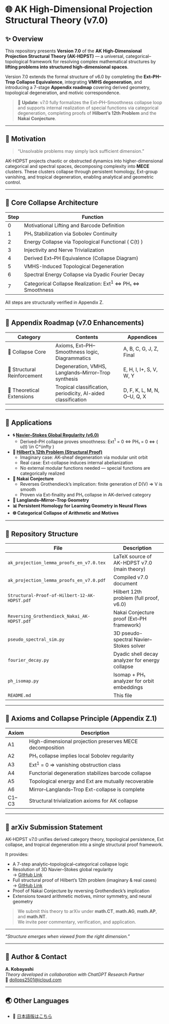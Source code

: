 # 🌐 AK High-Dimensional Projection Structural Theory (v7.0)

## ✨ Overview

This repository presents **Version 7.0** of the **AK High-Dimensional Projection Structural Theory (AK-HDPST)** — a universal, categorical–topological framework for resolving complex mathematical structures by **lifting problems into structured high-dimensional spaces**.

Version 7.0 extends the formal structure of v6.0 by completing the **Ext–PH–Trop Collapse Equivalence**, integrating **VMHS degeneration**, and introducing a 7-stage **Appendix roadmap** covering derived geometry, topological degeneration, and motivic correspondence.

> 📌 **Update**: v7.0 fully formalizes the Ext–PH–Smoothness collapse loop and supports internal realization of special functions via categorical degeneration, completing proofs of **Hilbert’s 12th Problem** and the **Nakai Conjecture**.

---

## 📌 Motivation

> “Unsolvable problems may simply lack sufficient dimension.”

AK-HDPST projects chaotic or obstructed dynamics into higher-dimensional categorical and spectral spaces, decomposing complexity into **MECE** clusters. These clusters collapse through persistent homology, Ext-group vanishing, and tropical degeneration, enabling analytical and geometric control.

---

## 🧠 Core Collapse Architecture

| Step | Function |
|------|----------|
| 0 | Motivational Lifting and Barcode Definition |
| 1 | PH₁ Stabilization via Sobolev Continuity |
| 2 | Energy Collapse via Topological Functional \( C(t) \) |
| 3 | Injectivity and Nerve Trivialization |
| 4 | Derived Ext–PH Equivalence (Collapse Diagram) |
| 5 | VMHS-Induced Topological Degeneration |
| 6 | Spectral Energy Collapse via Dyadic Fourier Decay |
| 7 | Categorical Collapse Realization: Ext$^1$ ⇔ PH₁ ⇔ Smoothness |

All steps are structurally verified in Appendix Z.

---

## 🔩 Appendix Roadmap (v7.0 Enhancements)

| Category | Contents | Appendices |
|----------|----------|------------|
| 🧱 Collapse Core | Axioms, Ext–PH–Smoothness logic, Diagrammatics | A, B, C, G, J, Z, Final |
| 🔧 Structural Reinforcement | Degeneration, VMHS, Langlands–Mirror–Trop synthesis | E, H, I, I+, S, V, W, Y |
| 🌱 Theoretical Extensions | Tropical classification, periodicity, AI-aided classification | D, F, K, L, M, N, O–U, Q, X |

---

## 🧪 Applications

- **🌀 [Navier–Stokes Global Regularity (v6.0)](https://github.com/Kobayashi2501/navier-stokes-global-regularity)**  
  - Derived–PH collapse proves smoothness: Ext$^1$ = 0 ⇔ PH₁ = 0 ⇔ \( u(t) \in C^\infty \)  
- **🔷 [Hilbert’s 12th Problem (Structural Proof)](https://github.com/Kobayashi2501/Structural-Proof-of-Hilbert-s-12th-Problem-via-Categorical-Degeneration-in-AK-HDPST)**  
  - Imaginary case: AK-sheaf degeneration via modular unit orbit  
  - Real case: Ext-collapse induces internal abelianization  
  - No external modular functions needed — special functions are categorically realized  
- **📐 Nakai Conjecture**  
  - Reverses Grothendieck’s implication: finite generation of D(V) ⇒ V is smooth  
  - Proven via Ext-finality and PH₁ collapse in AK-derived category  
- **🔢 Langlands–Mirror–Trop Geometry**  
- **📊 Persistent Homology for Learning Geometry in Neural Flows**  
- **🌐 Categorical Collapse of Arithmetic and Motives**

---

## 📁 Repository Structure

| File | Description |
|------|-------------|
| `ak_projection_lemma_proofs_en_v7.0.tex` | LaTeX source of AK-HDPST v7.0 (main theory) |
| `ak_projection_lemma_proofs_en_v7.0.pdf` | Compiled v7.0 document |
| `Structural-Proof-of-Hilbert-12-AK-HDPST.pdf` | Hilbert 12th problem (full proof, v6.0) |
| `Reversing_Grothendieck_Nakai_AK-HDPST.pdf` | Nakai Conjecture proof (Ext–PH framework) |
| `pseudo_spectral_sim.py` | 3D pseudo-spectral Navier–Stokes solver |
| `fourier_decay.py` | Dyadic shell decay analyzer for energy collapse |
| `ph_isomap.py` | Isomap + PH₁ analyzer for orbit embeddings |
| `README.md` | This file |

---

## 📜 Axioms and Collapse Principle (Appendix Z.1)

| Axiom | Description |
|-------|-------------|
| A1 | High-dimensional projection preserves MECE decomposition |
| A2 | PH₁ collapse implies local Sobolev regularity |
| A3 | Ext$^1$ = 0 ⇒ vanishing obstruction class |
| A4 | Functorial degeneration stabilizes barcode collapse |
| A5 | Topological energy and Ext are mutually recoverable |
| A6 | Mirror–Langlands–Trop Ext-collapse is complete |
| C1–C3 | Structural trivialization axioms for AK collapse |

---

## 📝 arXiv Submission Statement

AK-HDPST v7.0 unifies derived category theory, topological persistence, Ext collapse, and tropical degeneration into a single structural proof framework.

It provides:

- A 7-step analytic–topological–categorical collapse logic
- Resolution of 3D Navier–Stokes global regularity  
  → [GitHub Link](https://github.com/Kobayashi2501/navier-stokes-global-regularity)
- Full structural proof of Hilbert’s 12th problem (imaginary & real cases)  
  → [GitHub Link](https://github.com/Kobayashi2501/Structural-Proof-of-Hilbert-s-12th-Problem-via-Categorical-Degeneration-in-AK-HDPST)
- Proof of Nakai Conjecture by reversing Grothendieck’s implication
- Extensions toward arithmetic motives, mirror symmetry, and neural geometry

> We submit this theory to arXiv under **math.CT**, **math.AG**, **math.AP**, and **math.NT**.  
> We invite peer commentary, verification, and application.

---

*“Structure emerges when viewed from the right dimension.”*

---

## 📨 Author & Contact

**A. Kobayashi**  
_Theory developed in collaboration with ChatGPT Research Partner_  
📧 dollops2501@icloud.com

---

## 🌏 Other Languages

- 📄 [日本語版はこちら](./README_jp.md)
